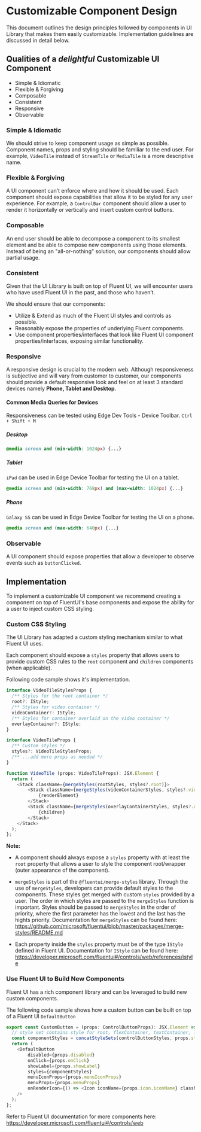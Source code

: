 # Customizable Component Design

This document outlines the design principles followed by components in UI Library that makes them easily customizable. Implementation guidelines are discussed in detail below.

## Qualities of a *delightful* Customizable UI Component

- Simple & Idiomatic
- Flexible & Forgiving
- Composable
- Consistent
- Responsive
- Observable

### Simple & Idiomatic

We should strive to keep component usage as simple as possible. Component names, props and styling should be familiar to the end user.
For example, `VideoTile` instead of `StreamTile` or `MediaTile` is a more descriptive name.

### Flexible & Forgiving

A UI component can’t enforce where and how it should be used. Each component should expose capabilities that allow it to be styled for any user experience.
For example, a `ControlBar` component should allow a user to render it horizontally or vertically and insert custom control buttons.

### Composable

An end user should be able to decompose a component to its smallest element and be able to compose new components using those elements.
Instead of being an "all-or-nothing" solution, our components should allow partial usage.

### Consistent

Given that the UI Library is built on top of Fluent UI, we will encounter users who have used Fluent UI in the past, and those who haven’t.  

We should ensure that our components:

- Utilize & Extend as much of the Fluent UI styles and controls as possible.
- Reasonably expose the properties of underlying Fluent components.  
- Use component properties/interfaces that look like Fluent UI component properties/interfaces, exposing similar functionality.

### Responsive

A responsive design is crucial to the modern web. Although responsiveness is subjective and will vary from customer to customer, our components should provide a default responsive look and feel on at least 3 standard devices namely **Phone, Tablet and Desktop**.

#### Common Media Queries for Devices

Responsiveness can be tested using Edge Dev Tools - Device Toolbar.
`Ctrl + Shift + M`

##### Desktop

```css
@media screen and (min-width: 1024px) {...}
```

##### Tablet

`iPad` can be used in Edge Device Toolbar for testing the UI on a tablet.

```css
@media screen and (min-width: 768px) and (max-width: 1024px) {...}
```

##### Phone

`Galaxy S5` can be used in Edge Device Toolbar for testing the UI on a phone.

```css
@media screen and (max-width: 640px) {...}
```

### Observable

A UI component should expose properties that allow a developer to observe events such as `buttonClicked`.

## Implementation

To implement a customizable UI component we recommend creating a component on top of FluentUI's base components and expose the ability for a user to inject custom CSS styling.

### Custom CSS Styling

The UI Library has adapted a custom styling mechanism similar to what Fluent UI uses.

Each component should expose a `styles` property that allows users to provide custom CSS rules to the `root` component and `children` components (when applicable).

Following code sample shows it's implementation.

```typescript
interface VideoTileStylesProps {
  /** Styles for the root container */
  root?: IStyle;
  /** Styles for video container */
  videoContainer?: IStyle;
  /** Styles for container overlaid on the video container */
  overlayContainer?: IStyle;
}

interface VideoTileProps {
  /** Custom styles */
  styles?: VideoTileStylesProps;
  /** ...add more props as needed */
}

function VideoTile (props: VideoTileProps): JSX.Element {
  return (
    <Stack className={mergeStyles(rootStyles, styles?.root)}>
        <Stack className={mergeStyles(videoContainerStyles, styles?.videoContainer)}>
            {renderElement}
        </Stack>
        <Stack className={mergeStyles(overlayContainerStyles, styles?.overlayContainer)}>
            {children}
        </Stack>
    </Stack>
  );
};
```

**Note:**

- A component should always expose a `styles` property with at least the `root` property that allows a user to style the component root/wrapper (outer appearance of the component).

- `mergeStyles` is part of the `@fluentui/merge-styles` library. Through the use of `mergeStyles`, developers can provide default styles to the components. These styles get merged with custom `styles` provided by a user. The order in which styles are passed to the `mergeStyles` function is important. Styles should be passed to `mergeStyles` in the order of priority, where the first parameter has the lowest and the last has the hights priority.
Documentation for `mergeStyles` can be found here: <https://github.com/microsoft/fluentui/blob/master/packages/merge-styles/README.md>

- Each property inside the `styles` property must be of the type `IStyle` defined in Fluent UI. Documentation for `IStyle` can be found here: <https://developer.microsoft.com/fluentui#/controls/web/references/istyle>

### Use Fluent UI to Build New Components

Fluent UI has a rich component library and can be leveraged to build new custom components.

The following code sample shows how a custom button can be built on top of a Fluent UI `DefaultButton`

```typescript
export const CustomButton = (props: ControlButtonProps): JSX.Element => {
  // style set contains style for root, flexContainer, textContainer, label, etc...
  const componentStyles = concatStyleSets(controlButtonStyles, props.styles ?? {});
  return (
    <DefaultButton
        disabled={props.disabled}
        onClick={props.onClick}
        showLabel={props.showLabel}
        styles={componentStyles}
        menuIconProps={props.menuIconProps}
        menuProps={props.menuProps}
        onRenderIcon={() => <Icon iconName={props.icon.iconName} className={iconStyle} />}
    />
  );
};
```

Refer to Fluent UI documentation for more components here:
<https://developer.microsoft.com/fluentui#/controls/web>
